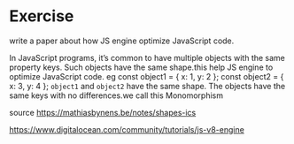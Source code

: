 # Exercise 
 write a paper about how JS engine optimize JavaScript code.

 In JavaScript programs, it’s common to have multiple objects with the same property keys. Such objects have the same shape.this help JS engine to optimize JavaScript code.
 eg const object1 = { x: 1, y: 2 };
const object2 = { x: 3, y: 4 };
`object1` and `object2` have the same shape.
The objects have the same keys with no differences.we call this Monomorphism

source  https://mathiasbynens.be/notes/shapes-ics

https://www.digitalocean.com/community/tutorials/js-v8-engine
